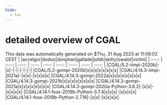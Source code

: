 ```yaml
---
hide:
  - toc
---
```


detailed overview of CGAL
=========================


This data was automatically generated on $Thu, 31 Aug 2023 at 11:08:02 CEST
| |accelgor|doduo|donphan|gallade|joltik|skitty|swalot|victini|
| :---: | :---: | :---: | :---: | :---: | :---: | :---: | :---: | :---: |
|CGAL/5.2-iimpi-2020b|-|x|-|-|-|-|-|-|
|CGAL/5.2-gompi-2020b|x|x|x|x|x|x|x|x|
|CGAL/4.14.3-iimpi-2021a|-|x|x|-|x|x|x|x|
|CGAL/4.14.3-gompi-2022a|x|x|x|x|x|x|x|x|
|CGAL/4.14.3-gompi-2021b|x|x|x|x|x|x|x|x|
|CGAL/4.14.3-gompi-2021a|x|x|x|x|x|x|x|x|
|CGAL/4.14.3-gompi-2020a-Python-3.8.2|-|x|x|-|x|x|x|x|
|CGAL/4.14.1-foss-2019b-Python-3.7.4|x|x|x|-|x|x|x|x|
|CGAL/4.14.1-foss-2019b-Python-2.7.16|-|x|x|-|x|x|x|x|
